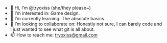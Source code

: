 - 👋 Hi, I’m @tryoxiss (she/they please~) 
- 👀 I’m interested in: Game design. 
- 🌱 I’m currently learning: The absolute basics. 
- 💞️ I’m looking to collaborate on: Honestly not sure, I can barely code and I just wanted to see what git is all about. 
- 📫 How to reach me: tryoxiss@gmail.com

<!---
tryoxiss/tryoxiss is a ✨ special ✨ repository because its `README.md` (this file) appears on your GitHub profile.
You can click the Preview link to take a look at your changes.
--->
